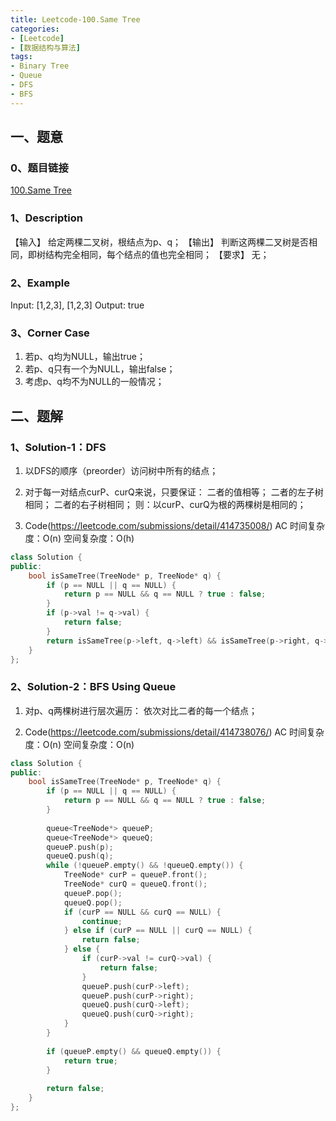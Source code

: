 ```yaml
---
title: Leetcode-100.Same Tree
categories: 
- [Leetcode]
- [数据结构与算法]
tags: 
- Binary Tree
- Queue
- DFS
- BFS
---
```


## 一、题意

### 0、题目链接
[100.Same Tree](https://leetcode.com/problems/same-tree/)

### 1、Description
【输入】
给定两棵二叉树，根结点为p、q；
【输出】
判断这两棵二叉树是否相同，即树结构完全相同，每个结点的值也完全相同；
【要求】
无；

### 2、Example
Input:  [1,2,3], [1,2,3]
Output: true

<!-- more -->

### 3、Corner Case
1. 若p、q均为NULL，输出true；
2. 若p、q只有一个为NULL，输出false；
3. 考虑p、q均不为NULL的一般情况；

## 二、题解

### 1、Solution-1：DFS
1. 以DFS的顺序（preorder）访问树中所有的结点；

2. 对于每一对结点curP、curQ来说，只要保证：
二者的值相等；
二者的左子树相同；
二者的右子树相同；
则：以curP、curQ为根的两棵树是相同的；

3. Code(https://leetcode.com/submissions/detail/414735008/)
AC
时间复杂度：O(n)
空间复杂度：O(h)
```C++
class Solution {
public:
    bool isSameTree(TreeNode* p, TreeNode* q) {
        if (p == NULL || q == NULL) {
            return p == NULL && q == NULL ? true : false;
        }
        if (p->val != q->val) {
            return false;
        }
        return isSameTree(p->left, q->left) && isSameTree(p->right, q->right);
    }
};
```

### 2、Solution-2：BFS Using Queue
1. 对p、q两棵树进行层次遍历：
依次对比二者的每一个结点；

2. Code(https://leetcode.com/submissions/detail/414738076/)
AC
时间复杂度：O(n)
空间复杂度：O(n)
```C++
class Solution {
public:
    bool isSameTree(TreeNode* p, TreeNode* q) {
        if (p == NULL || q == NULL) {
            return p == NULL && q == NULL ? true : false;
        }
        
        queue<TreeNode*> queueP;
        queue<TreeNode*> queueQ;
        queueP.push(p);
        queueQ.push(q);
        while (!queueP.empty() && !queueQ.empty()) {
            TreeNode* curP = queueP.front();
            TreeNode* curQ = queueQ.front();
            queueP.pop();
            queueQ.pop();
            if (curP == NULL && curQ == NULL) {
                continue;
            } else if (curP == NULL || curQ == NULL) {
                return false;
            } else {
                if (curP->val != curQ->val) {
                    return false;
                }
                queueP.push(curP->left);
                queueP.push(curP->right);
                queueQ.push(curQ->left);
                queueQ.push(curQ->right);
            }
        }
        
        if (queueP.empty() && queueQ.empty()) {
            return true;
        }
        
        return false;
    }
};
```